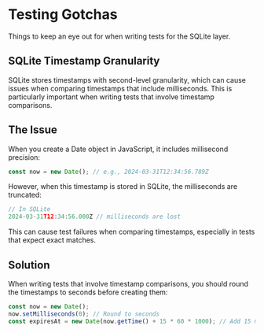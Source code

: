 # Testing Gotchas

Things to keep an eye out for when writing tests for the SQLite layer.

## SQLite Timestamp Granularity

SQLite stores timestamps with second-level granularity, which can cause issues when comparing timestamps that include milliseconds. This is particularly important when writing tests that involve timestamp comparisons.

## The Issue

When you create a Date object in JavaScript, it includes millisecond precision:

```typescript
const now = new Date(); // e.g., 2024-03-31T12:34:56.789Z
```

However, when this timestamp is stored in SQLite, the milliseconds are truncated:

```typescript
// In SQLite
2024-03-31T12:34:56.000Z // milliseconds are lost
```

This can cause test failures when comparing timestamps, especially in tests that expect exact matches.

## Solution

When writing tests that involve timestamp comparisons, you should round the timestamps to seconds before creating them:

```typescript
const now = new Date();
now.setMilliseconds(0); // Round to seconds
const expiresAt = new Date(now.getTime() + 15 * 60 * 1000); // Add 15 minutes
```
